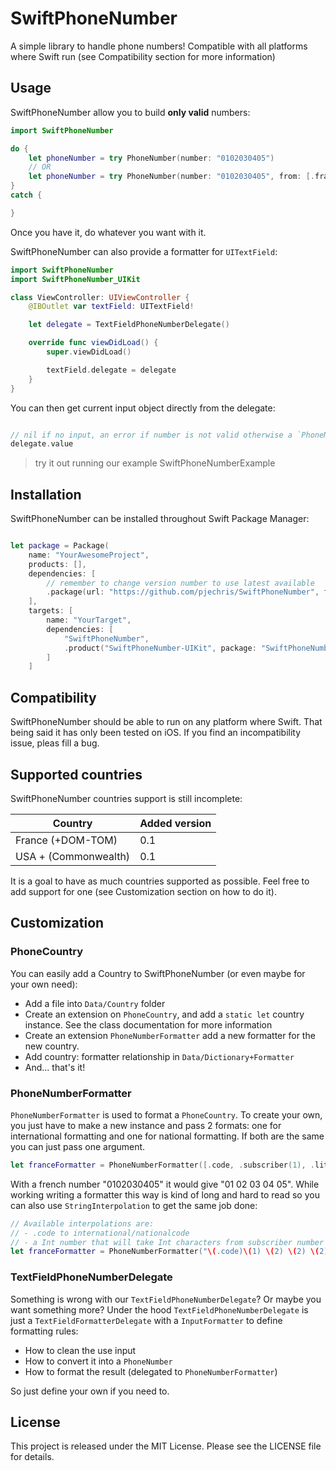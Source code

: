 # SwiftPhoneNumber

A simple library to handle phone numbers! Compatible with all platforms where Swift run (see Compatibility section for more information)

## Usage

SwiftPhoneNumber allow you to build **only valid** numbers:
```swift
import SwiftPhoneNumber

do {
    let phoneNumber = try PhoneNumber(number: "0102030405")
    // OR
    let phoneNumber = try PhoneNumber(number: "0102030405", from: [.fra, .usa, ...])
}
catch {

}
```
Once you have it, do whatever you want with it.

SwiftPhoneNumber can also provide a formatter for `UITextField`:

```swift
import SwiftPhoneNumber
import SwiftPhoneNumber_UIKit

class ViewController: UIViewController {
    @IBOutlet var textField: UITextField!

    let delegate = TextFieldPhoneNumberDelegate()

    override func viewDidLoad() {
        super.viewDidLoad()

        textField.delegate = delegate
    }
}
```
You can then get current input object directly from the delegate:

```swift

// nil if no input, an error if number is not valid otherwise a `PhoneNumber` object
delegate.value

```

> try it out running our example SwiftPhoneNumberExample

## Installation

SwiftPhoneNumber can be installed throughout Swift Package Manager:

```swift

let package = Package(
    name: "YourAwesomeProject",
    products: [],
    dependencies: [
        // remember to change version number to use latest available
        .package(url: "https://github.com/pjechris/SwiftPhoneNumber", from: "0.0"),
    ],
    targets: [
        name: "YourTarget",
        dependencies: [
            "SwiftPhoneNumber",
            .product("SwiftPhoneNumber-UIKit", package: "SwiftPhoneNumber") // <- add this only if you want to have UITextField support
        ]
    ]
```

## Compatibility

SwiftPhoneNumber should be able to run on any platform where Swift. That being said it has only been tested on iOS. If you find an incompatibility issue, pleas fill a bug.

## Supported countries

SwiftPhoneNumber countries support is still incomplete:

| Country       | Added version  |
|------------|-------------------|
| France (+DOM-TOM)        | 0.1|
| USA + (Commonwealth)           | 0.1|

It is a goal to have as much countries supported as possible. Feel free to add support for one (see Customization section on how to do it).

## Customization

### PhoneCountry
You can easily add a Country to SwiftPhoneNumber (or even maybe for your own need): 

- Add a file into `Data/Country` folder
- Create an extension on `PhoneCountry`, and add a `static let`  country instance. See the class documentation for more information
- Create an extension `PhoneNumberFormatter` add a new formatter for the new country.
- Add  country: formatter relationship in `Data/Dictionary+Formatter`
- And... that's it!

### PhoneNumberFormatter

`PhoneNumberFormatter` is used to format a `PhoneCountry`. To create your own, you just have to make a new instance and pass 2 formats: one for international formatting and one for national formatting. If both are the same you can just pass one argument.

```swift
let franceFormatter = PhoneNumberFormatter([.code, .subscriber(1), .literal(" "), .subscriberGrouped(by: 2, separator: " ")])
```
With a french number "0102030405" it would give "01 02 03 04 05". While working writing a formatter this way is kind of long and hard to read so you can also use `StringInterpolation` to get the same job done:

```swift
// Available interpolations are:
// - .code to international/nationalcode
// - a Int number that will take Int characters from subscriber number 
let franceFormatter = PhoneNumberFormatter("\(.code)\(1) \(2) \(2) \(2) \(2)")
```

### TextFieldPhoneNumberDelegate

Something is wrong with our `TextFieldPhoneNumberDelegate`? Or maybe you want something more? Under the hood `TextFieldPhoneNumberDelegate` is just a `TextFieldFormatterDelegate` with a `InputFormatter` to define formatting rules:

- How to clean the use input
- How to convert it into a `PhoneNumber`
- How to format the result (delegated to `PhoneNumberFormatter`)

So just define your own if you need to.


## License
This project is released under the MIT License. Please see the LICENSE file for details.
